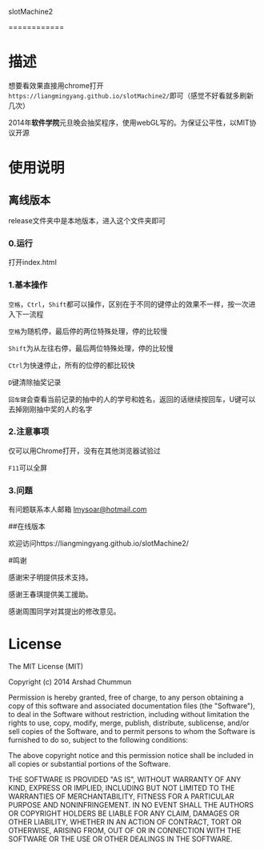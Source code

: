 slotMachine2

============

# 描述

想要看效果直接用chrome打开`https://liangmingyang.github.io/slotMachine2/`即可（感觉不好看就多刷新几次）

2014年**软件学院**元旦晚会抽奖程序，使用webGL写的。为保证公平性，以MIT协议开源

# 使用说明

## 离线版本

release文件夹中是本地版本，进入这个文件夹即可

### 0.运行

打开index.html

### 1.基本操作

`空格`，`Ctrl`，`Shift`都可以操作，区别在于不同的键停止的效果不一样，按一次进入下一流程

`空格`为随机停，最后停的两位特殊处理，停的比较慢

`Shift`为从左往右停，最后两位特殊处理，停的比较慢

`Ctrl`为快速停止，所有的位停的都比较快

`D`键清除抽奖记录

`回车键`会查看当前记录的抽中的人的学号和姓名，返回的话继续按回车，U键可以去掉刚刚抽中奖的人的名字

### 2.注意事项

仅可以用Chrome打开，没有在其他浏览器试验过

`F11`可以全屏

### 3.问题

有问题联系本人邮箱 lmysoar@hotmail.com

##在线版本

欢迎访问https://liangmingyang.github.io/slotMachine2/

#鸣谢

感谢宋子明提供技术支持。

感谢王春琪提供美工援助。

感谢周围同学对其提出的修改意见。

# License

The MIT License (MIT)

Copyright (c) 2014 Arshad Chummun

Permission is hereby granted, free of charge, to any person obtaining a copy of this software and associated documentation files (the "Software"), to deal in the Software without restriction, including without limitation the rights to use, copy, modify, merge, publish, distribute, sublicense, and/or sell copies of the Software, and to permit persons to whom the Software is furnished to do so, subject to the following conditions:

The above copyright notice and this permission notice shall be included in all copies or substantial portions of the Software.

THE SOFTWARE IS PROVIDED "AS IS", WITHOUT WARRANTY OF ANY KIND, EXPRESS OR IMPLIED, INCLUDING BUT NOT LIMITED TO THE WARRANTIES OF MERCHANTABILITY, FITNESS FOR A PARTICULAR PURPOSE AND NONINFRINGEMENT. IN NO EVENT SHALL THE AUTHORS OR COPYRIGHT HOLDERS BE LIABLE FOR ANY CLAIM, DAMAGES OR OTHER LIABILITY, WHETHER IN AN ACTION OF CONTRACT, TORT OR OTHERWISE, ARISING FROM, OUT OF OR IN CONNECTION WITH THE SOFTWARE OR THE USE OR OTHER DEALINGS IN THE SOFTWARE.
